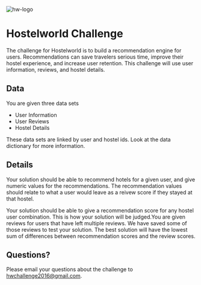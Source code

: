 ![hw-logo](https://scontent.fsnc1-5.fna.fbcdn.net/v/t1.0-9/1619209_10152845299031404_1359149054761031828_n.png?oh=853e088e9251dbfb57ebdb59886dfb9d&oe=588F1296)
# Hostelworld Challenge
The challenge for Hostelworld is to build a recommendation engine for users. Recommendations can save travelers serious time, improve their hostel experience, and increase user retention. This challenge will use user information, reviews, and hostel details. 

## Data
You are given three data sets
-	User Information
-	User Reviews 
-	Hostel Details 

These data sets are linked by user and hostel ids. Look at the data dictionary for more information.  

## Details
Your solution should be able to recommend hotels for a given user, and give numeric values for the recommendations. The recommendation values should relate to what a user would leave as a reivew score if they stayed at that hostel. 

Your solution should be able to give a recommendation score for any hostel user combination. This is how your solution will be judged.You are given reviews for users that have left multiple reviews. We have saved some of those reviews to test your solution. The best solution will have the lowest sum of differences between recommendation scores and the review scores.

## Questions?
  Please email your questions about the challenge to hwchallenge2016@gmail.com.
